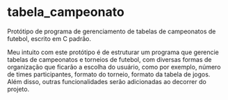 # tabela_campeonato
Protótipo de programa de gerenciamento de tabelas de campeonatos de futebol, escrito em C padrão.

Meu intuito com este protótipo é de estruturar um programa que gerencie tabelas de campeonatos e torneios de futebol, com diversas formas de organização que ficarão a escolha do usuário, como por exemplo, número de times participantes, formato do torneio, formato da tabela de jogos. Além disso, outras funcionalidades serão adicionadas ao decorrer do projeto.
